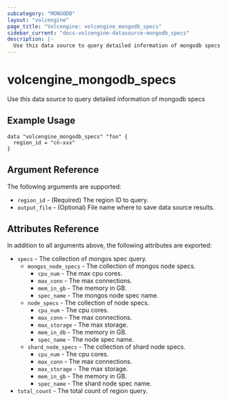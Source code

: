 ```yaml
---
subcategory: "MONGODB"
layout: "volcengine"
page_title: "Volcengine: volcengine_mongodb_specs"
sidebar_current: "docs-volcengine-datasource-mongodb_specs"
description: |-
  Use this data source to query detailed information of mongodb specs
---
```

# volcengine_mongodb_specs
Use this data source to query detailed information of mongodb specs
## Example Usage
```hcl
data "volcengine_mongodb_specs" "foo" {
  region_id = "cn-xxx"
}
```
## Argument Reference
The following arguments are supported:
* `region_id` - (Required) The region ID to query.
* `output_file` - (Optional) File name where to save data source results.

## Attributes Reference
In addition to all arguments above, the following attributes are exported:
* `specs` - The collection of mongos spec query.
    * `mongos_node_specs` - The collection of mongos node specs.
        * `cpu_num` - The max cpu cores.
        * `max_conn` - The max connections.
        * `mem_in_gb` - The memory in GB.
        * `spec_name` - The mongos node spec name.
    * `node_specs` - The collection of node specs.
        * `cpu_num` - The cpu cores.
        * `max_conn` - The max connections.
        * `max_storage` - The max storage.
        * `mem_in_db` - The memory in GB.
        * `spec_name` - The node spec name.
    * `shard_node_specs` - The collection of shard node specs.
        * `cpu_num` - The cpu cores.
        * `max_conn` - The max connections.
        * `max_storage` - The max storage.
        * `mem_in_gb` - The memory in GB.
        * `spec_name` - The shard node spec name.
* `total_count` - The total count of region query.


